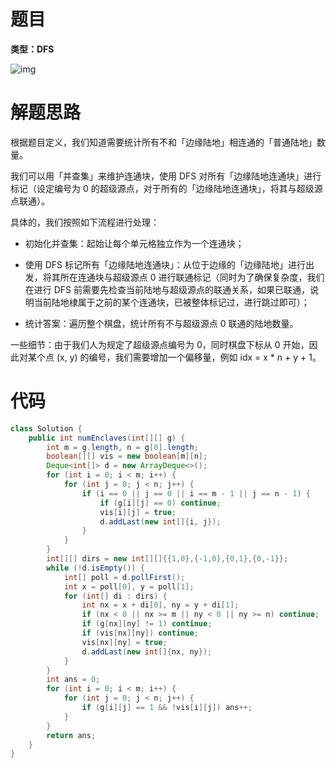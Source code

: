 # 题目

**类型：DFS**



![img](https://cdn.nlark.com/yuque/0/2022/png/2941598/1645264060336-e989082f-b16d-4e91-9386-23405cd17622.png)

# 解题思路

根据题目定义，我们知道需要统计所有不和「边缘陆地」相连通的「普通陆地」数量。



我们可以用「并查集」来维护连通块，使用 DFS 对所有「边缘陆地连通块」进行标记（设定编号为 0 的超级源点，对于所有的「边缘陆地连通块」，将其与超级源点联通）。



具体的，我们按照如下流程进行处理：



- 初始化并查集：起始让每个单元格独立作为一个连通块；
- 使用 DFS 标记所有「边缘陆地连通块」：从位于边缘的「边缘陆地」进行出发，将其所在连通块与超级源点 0 进行联通标记（同时为了确保复杂度，我们在进行 DFS 前需要先检查当前陆地与超级源点的联通关系，如果已联通，说明当前陆地棣属于之前的某个连通块，已被整体标记过，进行跳过即可）；

- 统计答案：遍历整个棋盘，统计所有不与超级源点 0 联通的陆地数量。



一些细节：由于我们人为规定了超级源点编号为 0，同时棋盘下标从 0 开始，因此对某个点 (x, y) 的编号，我们需要增加一个偏移量，例如 idx = x * n + y + 1。



# 代码

```java
class Solution {
    public int numEnclaves(int[][] g) {
        int m = g.length, n = g[0].length;
        boolean[][] vis = new boolean[m][n];
        Deque<int[]> d = new ArrayDeque<>();
        for (int i = 0; i < m; i++) {
            for (int j = 0; j < n; j++) {
                if (i == 0 || j == 0 || i == m - 1 || j == n - 1) {
                    if (g[i][j] == 0) continue;
                    vis[i][j] = true;
                    d.addLast(new int[]{i, j});
                }
            }
        }
        int[][] dirs = new int[][]{{1,0},{-1,0},{0,1},{0,-1}};
        while (!d.isEmpty()) {
            int[] poll = d.pollFirst();
            int x = poll[0], y = poll[1];
            for (int[] di : dirs) {
                int nx = x + di[0], ny = y + di[1];
                if (nx < 0 || nx >= m || ny < 0 || ny >= n) continue;
                if (g[nx][ny] != 1) continue;
                if (vis[nx][ny]) continue;
                vis[nx][ny] = true;
                d.addLast(new int[]{nx, ny});
            }
        }
        int ans = 0;
        for (int i = 0; i < m; i++) {
            for (int j = 0; j < n; j++) {
                if (g[i][j] == 1 && !vis[i][j]) ans++;
            }
        }
        return ans;
    }
}
```